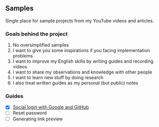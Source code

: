 ## Samples
Single place for sample projects from my YouTube videos and articles.


### Goals behind the project
1. No oversimplified samples
2. I want to give you some inspirations if you facing implementation problems
3. I want to improve my English skills by writing guides and recording videos
4. I want to share my observations and knowledge with other people
5. I want to learn new stuff by doing research
6. I also treat written guides as my personal (but public) notes

### Guides
- [x] [Social login with Google and GitHub](https://github.com/michaldziuba03/samples/tree/main/social-login)
- [ ] Reset password
- [ ] Generating link preview

